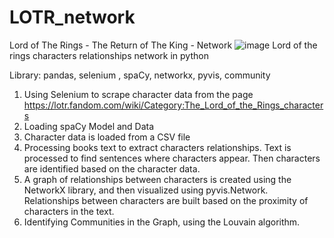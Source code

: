 # LOTR_network
Lord of The Rings - The Return of The King - Network
![image](https://github.com/basia99ka/LOTR_network/assets/165905205/d31b9898-b1ce-49cc-85f4-a8dd06ed8149)
Lord of the rings characters relationships network in python

Library: pandas, selenium , spaCy,  networkx, pyvis, community

1.	Using Selenium to scrape character data from the page https://lotr.fandom.com/wiki/Category:The_Lord_of_the_Rings_characters
2.	Loading spaCy Model and Data
3.	Character data is loaded from a CSV file
4.	Processing books text to extract characters relationships. Text is processed to find sentences where characters appear. Then characters are identified based on the character data.
5.	A graph of relationships between characters is created using the NetworkX library, and then visualized using pyvis.Network. Relationships between characters are built based on the proximity of characters in the text. 
6.	Identifying Communities in the Graph, using the Louvain algorithm.

